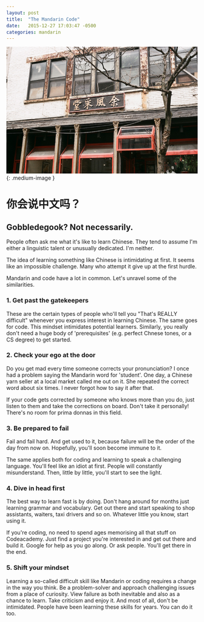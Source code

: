 ```yaml
---
layout: post
title:  "The Mandarin Code"
date:   2015-12-27 17:03:47 -0500
categories: mandarin 
---
```


![Chinese writing ](/images/chinese.jpg){: .medium-image }

# 你会说中文吗？

## Gobbledegook? Not necessarily. 

People often ask me what it's like to learn Chinese. They tend to assume I'm either a linguistic talent or unusually dedicated. I'm neither. 

The idea of learning something like Chinese is intimidating at first. It seems like an impossible challenge. Many who attempt it give up at the first hurdle.

Mandarin and code have a lot in common. Let's unravel some of the similarities. 

### 1. Get past the gatekeepers

These are the certain types of people who'll tell you "That's REALLY difficult" whenever you express interest in learning Chinese. The same goes for code. This mindset intimidates potential learners. Similarly, you really don't need a huge body of 'prerequisites' (e.g. perfect Chnese tones, or a CS degree) to get started. 

### 2. Check your ego at the door

Do you get mad every time someone corrects your pronunciation? I once had a problem saying the Mandarin word for 'student'. One day, a Chinese yarn seller at a local market called me out on it. She repeated the correct word about six times. I never forgot how to say it after that. 

If your code gets corrected by someone who knows more than you do, just listen to them and take the corrections on board. Don't take it personally! There's no room for prima donnas in this field. 

### 3. Be prepared to fail 

Fail and fail hard. And get used to it, because failure will be the order of the day from now on. Hopefully, you'll soon become immune to it. 

The same applies both for coding and learning to speak a challenging language. You'll feel like an idiot at first. People will constantly misunderstand. Then, little by little, you'll start to see the light. 

### 4. Dive in head first

The best way to learn fast is by doing. Don't hang around for months just learning grammar and vocabulary. Get out there and start speaking to shop assistants, waiters, taxi drivers and so on. Whatever little you know, start using it.  

If you're coding, no need to spend ages memorising all that stuff on Codeacademy. Just find a project you're interested in and get out there and build it. Google for help as you go along. Or ask people. You'll get there in the end. 

### 5. Shift your mindset

Learning a so-called difficult skill like Mandarin or coding requires a change in the way you think. Be a problem-solver and approach challenging issues from a place of curiosity. View failure as both inevitable and also as a chance to learn. Take criticism and enjoy it. And most of all, don't be intimidated. People have been learning these skills for years. You can do it too.  
